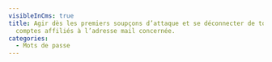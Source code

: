 ```yaml
---
visibleInCms: true
title: Agir dès les premiers soupçons d’attaque et se déconnecter de tous les
  comptes affiliés à l’adresse mail concernée.
categories:
  - Mots de passe
---
```

